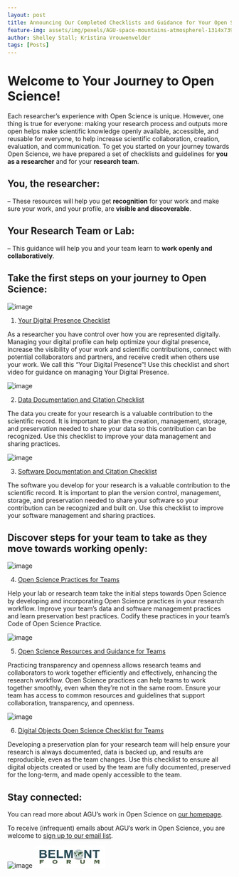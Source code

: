 ```yaml
---
layout: post
title: Announcing Our Completed Checklists and Guidance for Your Open Science Journey!
feature-img: assets/img/pexels/AGU-space-mountains-atmospherel-1314x739.jpg
author: Shelley Stall; Kristina Vrouwenvelder
tags: [Posts]
---
```

# Welcome to Your Journey to Open Science!

Each researcher’s experience with Open Science is unique. However, one thing is true for everyone: making your research process and outputs more open helps make scientific knowledge openly available, accessible, and reusable for everyone, to help increase scientific collaboration, creation, evaluation, and communication. 
To get you started on your journey towards Open Science, we have prepared a set of checklists and guidelines for **you as a researcher** and for your **research team**.
## You, the researcher:
– These resources will help you get **recognition** for your work and make sure your work, and your profile, are **visible and discoverable**.
## Your Research Team or Lab:
– This guidance will help you and your team learn to **work openly and collaboratively**.
## Take the first steps on your journey to Open Science:

![image](https://user-images.githubusercontent.com/113625013/206806641-9276ac91-976e-4ddc-94e9-2a011d6d8b00.png)

1. [Your Digital Presence Checklist](https://data.agu.org/resources/digital-presence) 

As a researcher you have control over how you are represented digitally. Managing your digital profile can help optimize your digital presence, increase the visibility of your work and scientific contributions, connect with potential collaborators and partners, and receive credit when others use your work.  We call this “Your Digital Presence”! Use this checklist and short video for guidance on managing Your Digital Presence.

![image](https://user-images.githubusercontent.com/113625013/206806330-26049e18-8857-4fbb-839f-50d9a8573f5e.png)

2. [Data Documentation and Citation Checklist](https://doi.org/10.5281/zenodo.7062403)
 
The data you create for your research is a valuable contribution to the scientific record. It is important to plan the creation, management, storage, and preservation needed to share your data so this contribution can be recognized. Use this checklist to improve your data management and sharing practices.

![image](https://user-images.githubusercontent.com/113625013/206806906-e4b057be-4ade-4451-b4f0-29ab6be47f52.png)

3. [Software Documentation and Citation Checklist](https://doi.org/10.5281/zenodo.7062414)

The software you develop for your research is a valuable contribution to the scientific record. It is important to plan the version control, management, storage, and preservation needed to share your software so your contribution can be recognized and built on. Use this checklist to improve your software management and sharing practices.

## Discover steps for your team to take as they move towards working openly:

![image](https://user-images.githubusercontent.com/113625013/206807115-4d22cc56-8d7e-4ccf-9962-3ae110c22797.png)

4. [Open Science Practices for Teams](https://doi.org/10.5281/zenodo.7402075)

Help your lab or research team take the initial steps towards Open Science by developing and incorporating Open Science practices in your research workflow. Improve your team’s data and software management practices and learn preservation best practices. Codify these practices in your team’s Code of Open Science Practice.

![image](https://user-images.githubusercontent.com/113625013/206807323-7232fdc0-1978-40b8-a489-c38636b9edbc.png)

5. [Open Science Resources and Guidance for Teams](https://doi.org/10.5281/zenodo.7402270)

Practicing transparency and openness allows research teams and collaborators to work together efficiently and effectively, enhancing the research workflow. Open Science practices can help teams to work together smoothly, even when they’re not in the same room. Ensure your team has access to common resources and guidelines that support collaboration, transparency, and openness.

![image](https://user-images.githubusercontent.com/113625013/206807544-75857ce3-1376-4736-99d8-0d177a1eeb26.png)

6. [Digital Objects Open Science Checklist for Teams](https://doi.org/10.5281/zenodo.7402540)

Developing a preservation plan for your research team will help ensure your research is always documented, data is backed up, and results are reproducible, even as the team changes. Use this checklist to ensure all digital objects created or used by the team are fully documented, preserved for the long-term, and made openly accessible to the team.

## Stay connected:
You can read more about AGU’s work in Open Science on [our homepage](https://www.agu.org/open-science).

To receive (infrequent) emails about AGU’s work in Open Science, you are welcome to [sign up to our email list](https://forms.monday.com/forms/b4284b3ea07f6e4d801f03451d5f7ac4?r=use1). 
 
![image](https://user-images.githubusercontent.com/113625013/206821607-d5ad3f16-cc73-44fe-87c3-9df3ea68fe38.png)
![image](/assets/img/resources/belmont-forum.jpg)
